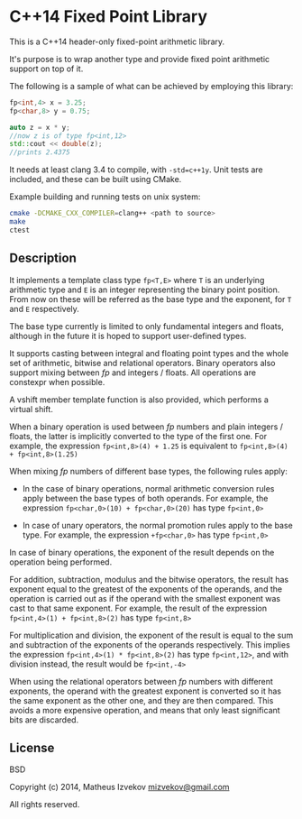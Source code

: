 C++14 Fixed Point Library
=========================

This is a C++14 header-only fixed-point arithmetic library.

It's purpose is to wrap another type and provide fixed point arithmetic
support on top of it.

The following is a sample of what can be achieved by employing this library:
```c++
fp<int,4> x = 3.25;
fp<char,8> y = 0.75;

auto z = x * y;
//now z is of type fp<int,12>
std::cout << double(z);
//prints 2.4375
```

It needs at least clang 3.4 to compile, with `-std=c++1y`.
Unit tests are included, and these can be built using CMake.

Example building and running tests on unix system:
```sh
cmake -DCMAKE_CXX_COMPILER=clang++ <path to source>
make
ctest
```

Description
------------------

It implements a template class type `fp<T,E>` where `T` is an underlying
arithmetic type and `E` is an integer representing the binary point position.
From now on these will be referred as the base type and the exponent,
for `T` and `E` respectively.

The base type currently is limited to only fundamental integers and floats,
although in the future it is hoped to support user-defined types.

It supports casting between integral and floating point types
and the whole set of arithmetic, bitwise and relational operators.
Binary operators also support mixing between *fp* and integers / floats.
All operations are constexpr when possible.

A vshift member template function is also provided, which performs a virtual
shift.

When a binary operation is used between *fp* numbers and
plain integers / floats, the latter is implicitly converted to the type
of the first one.
For example, the expression `fp<int,8>(4) + 1.25` is equivalent
to `fp<int,8>(4) + fp<int,8>(1.25)`

When mixing *fp* numbers of different base types, the following rules apply:

* In the case of binary operations, normal arithmetic conversion rules
apply between the base types of both operands. For example, the expression
`fp<char,0>(10) + fp<char,0>(20)` has type `fp<int,0>`

* In case of unary operators, the normal promotion rules apply to the
base type. For example, the expression `+fp<char,0>` has type `fp<int,0>`

In case of binary operations, the exponent of the result depends on the
operation being performed.

For addition, subtraction, modulus and the bitwise operators, the result has
exponent equal to the greatest of the exponents of the operands, and the
operation is carried out as if the operand with the smallest exponent was
cast to that same exponent. For example, the result of the expression 
`fp<int,4>(1) + fp<int,8>(2)` has type `fp<int,8>`

For multiplication and division, the exponent of the result is equal to the
sum and subtraction of the exponents of the operands respectively.
This implies the expression `fp<int,4>(1) * fp<int,8>(2)` has type
`fp<int,12>`, and with division instead, the result would be `fp<int,-4>`

When using the relational operators between *fp* numbers with different
exponents, the operand with the greatest exponent is converted so it has the
same exponent as the other one, and they are then compared.
This avoids a more expensive operation, and means that only least
significant bits are discarded.

License
-------

BSD

Copyright (c) 2014, Matheus Izvekov <mizvekov@gmail.com>

All rights reserved.
